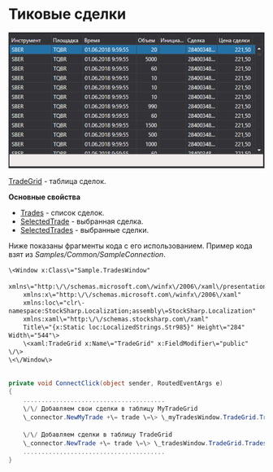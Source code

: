 # Тиковые сделки

![GUI TradeGrid](../images/GUI_TradeGrid.png)

[TradeGrid](../api/StockSharp.Xaml.TradeGrid.html) \- таблица сделок. 

**Основные свойства**

- [Trades](../api/StockSharp.Xaml.TradeGrid.Trades.html) \- список сделок.
- [SelectedTrade](../api/StockSharp.Xaml.TradeGrid.SelectedTrade.html) \- выбранная сделка.
- [SelectedTrades](../api/StockSharp.Xaml.TradeGrid.SelectedTrades.html) \- выбранные сделки.

Ниже показаны фрагменты кода с его использованием. Пример кода взят из *Samples\/Common\/SampleConnection*. 

```xaml
\<Window x:Class\="Sample.TradesWindow"
    xmlns\="http:\/\/schemas.microsoft.com\/winfx\/2006\/xaml\/presentation"
    xmlns:x\="http:\/\/schemas.microsoft.com\/winfx\/2006\/xaml"
    xmlns:loc\="clr\-namespace:StockSharp.Localization;assembly\=StockSharp.Localization"
    xmlns:xaml\="http:\/\/schemas.stocksharp.com\/xaml"
    Title\="{x:Static loc:LocalizedStrings.Str985}" Height\="284" Width\="544"\>
	\<xaml:TradeGrid x:Name\="TradeGrid" x:FieldModifier\="public" \/\>
\<\/Window\>
	  				
```
```cs
private void ConnectClick(object sender, RoutedEventArgs e)
{
	.......................................
	\/\/ Добавляем свои сделки в таблицу MyTradeGrid
	\_connector.NewMyTrade +\= trade \=\> \_myTradesWindow.TradeGrid.Trades.Add(trade);
	
	\/\/ Добавляем сделки в таблицу TradeGrid
	\_connector.NewTrade +\= trade \=\> \_tradesWindow.TradeGrid.Trades.Add(trade);
	.......................................
}            		
	  				
```
